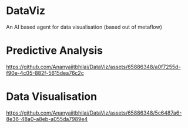 # DataViz
An AI based agent for data visualisation (based out of metaflow)


# Predictive Analysis

https://github.com/Ananyaiitbhilai/DataViz/assets/65886348/a0f7255d-f90e-4c05-882f-5615dea76c2c


# Data Visualisation


https://github.com/Ananyaiitbhilai/DataViz/assets/65886348/5c6487a6-8e36-48a0-a8eb-a055da7989e4

